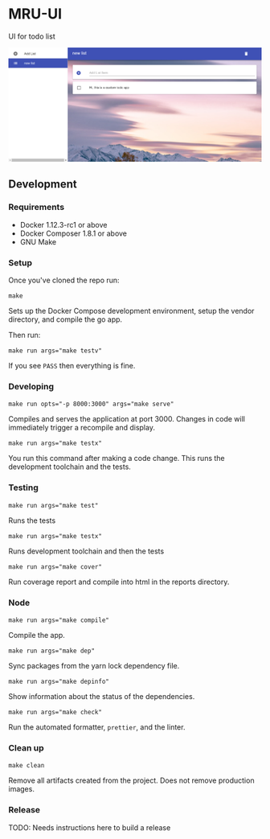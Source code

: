 # MRU-UI

UI for todo list

![alt text](https://github.com/bmanth60/MagicalRainbowUnicorn/blob/main/sample/mrui-ui.png?raw=true, "screenshot")

## Development

### Requirements
- Docker 1.12.3-rc1 or above
- Docker Composer 1.8.1 or above
- GNU Make

### Setup
Once you've cloned the repo run:

```
make
```

Sets up the Docker Compose development environment, setup the vendor directory, and compile the go app.

Then run:

```
make run args="make testv"
```

If you see `PASS` then everything is fine.

### Developing

```
make run opts="-p 8000:3000" args="make serve"
```

Compiles and serves the application at port 3000. Changes in code will immediately trigger a recompile and display.

```
make run args="make testx"
```

You run this command after making a code change. This runs the development toolchain and the tests.

### Testing
```
make run args="make test"
```

Runs the tests

```
make run args="make testx"
```

Runs development toolchain and then the tests

```
make run args="make cover"
```

Run coverage report and compile into html in the reports directory.

### Node

```
make run args="make compile"
```

Compile the app.

```
make run args="make dep"
```

Sync packages from the yarn lock dependency file.

```
make run args="make depinfo"
```

Show information about the status of the dependencies.

```
make run args="make check"
```

Run the automated formatter, `prettier`, and the linter.

### Clean up

```
make clean
```

Remove all artifacts created from the project. Does not remove production images.

### Release

TODO: Needs instructions here to build a release

